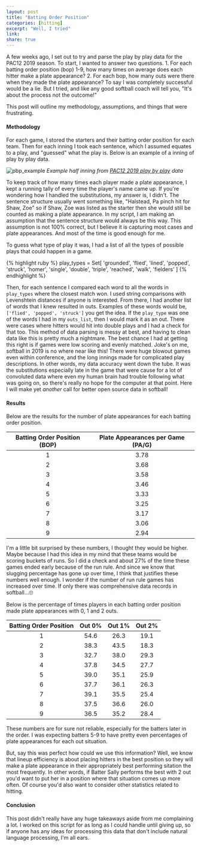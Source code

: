 ```yaml
---
layout: post
title: "Batting Order Position"
categories: [hitting]
excerpt: "Well, I tried"
link:
share: true
---
```


A few weeks ago, I set out to try and parse the play by play data for the PAC12 2019 season. To start, I wanted to answer two questions. 1. For each batting order position (bop) 1-9, how many times on average does each hitter make a plate appearance? 2. For each bop, how many outs were there when they made the plate appearance? To say I was completely successful would be a lie. But I tried, and like any good softball coach will tell you, "It's about the process not the outcome!"

This post will outline my methodology, assumptions, and things that were frustrating.

#### Methodology
For each game, I stored the starters and their batting order position for each team. Then for each inning I took each sentence, which I assumed equates to a play, and "guessed" what the play is. Below is an example of a inning of play by play data.

![pbp_example](../../img/pbp_example.png)
*Example half inning from [PAC12 2019 play by play][pbp] data*

To keep track of how many times each player made a plate appearance, I kept a running tally of every time the player's name came up. If you're wondering how I handled the substitutions, my answer is, I didn't. The sentence structure usually went something like, "Halstead, Pa pinch hit for Shaw, Zoe" so if Shaw, Zoe was listed as the starter then she would still be counted as making a plate appearance. In my script, I am making an assumption that the sentence structure would always be this way. This assumption is not 100% correct, but I believe it is capturing most cases and plate appearances. And most of the time is good enough for me.

To guess what type of play it was, I had a list of all the types of possible plays that could happen in a game.

{% highlight ruby %}
play_types = Set[
    'grounded',
    'flied',
    'lined',
    'popped',
    'struck',
    'homer',
    'single',
    'double',
    'triple',
    'reached',
    'walk',
    'fielders'
  ]
{% endhighlight %}

Then, for each sentence I compared each word to all the words in `play_types` where the closest match won. I used string comparisons with Levenshtein distances if anyone is interested. From there, I had another list of words that I knew resulted in outs. Examples of these words would be, `['flied', 'popped', 'struck']` you get the idea. If the `play_type` was one of the words I had in my `outs_list`, then I would mark it as an out. There were cases where hitters would hit into double plays and I had a check for that too. This method of data parsing is messy at best, and having to clean data like this is pretty much a nightmare. The best chance I had at getting this right is if games were low scoring and evenly matched. Joke's on me, softball in 2019 is no where near like this! There were huge blowout games even within conference, and the long innings made for complicated play descriptions. In other words, my data accuracy went down the tube. It was the substitutions especially late in the game that were cause for a lot of convoluted data where even my human brain had trouble following what was going on, so there's really no hope for the computer at that point. Here I will make yet *another* call for better open source data in softball!

#### Results

Below are the results for the number of plate appearances for each batting order position.

|Batting Order Position (BOP)|Plate Appearances per Game (PA/G)
|:-------:|:-------:|
|1|3.78|
|2|3.68|
|3|3.58|
|4|3.46|
|5|3.33|
|6|3.25|
|7|3.17|
|8|3.06|
|9|2.94|

I'm a little bit surprised by these numbers, I thought they would be higher. Maybe because I had this idea in my mind that these teams would be scoring buckets of runs. So I did a check and about 27% of the time these games ended early because of the run rule. And since we know that slugging percentage has gone up over time, I think that justifies these numbers well enough. I wonder if the number of run rule games has increased over time. If only there was comprehensive data records in softball...🙄

Below is the percentage of times players in each batting order position made plate appearances with 0, 1 and 2 outs.

| Batting Order Position | Out 0% | Out 1% | Out 2% |
|:-:|:-:|:-:|:-:|
| 1 | 54.6 | 26.3 | 19.1 |
| 2 | 38.3 | 43.5 | 18.3 |
| 3 | 32.7 | 38.0 | 29.3 |
| 4 | 37.8 | 34.5 | 27.7 |
| 5 | 39.0 | 35.1 | 25.9 |
| 6 | 37.7 | 36.1 | 26.3 |
| 7 | 39.1 | 35.5 | 25.4 |
| 8 | 37.5 | 36.6 | 26.0 |
| 9 | 36.5 | 35.2 | 28.4 |


These numbers are for sure not reliable, especially for the batters later in the order. I was expecting batters 5-9 to have pretty even percentages of plate appearances for each out situation.

But, say this was perfect how could we use this information? Well, we know that lineup efficiency is about placing hitters in the best position so they will make a plate appearance in their appropriately best performing sitation the most frequently. In other words, if Batter Sally performs the best with 2 out you'd want to put her in a position where that situation comes up more often. Of course you'd also want to consider other statistics related to hitting.

#### Conclusion

This post didn't really have any huge takeaways aside from me complaining a lot. I worked on this script for as long as I could handle until giving up, so if anyone has any ideas for processing this data that don't include natural language processing, I'm all ears.


[pbp]: https://static.pac-12.com/sports/softball/stats/2018-19/HTML/214was2.htm
